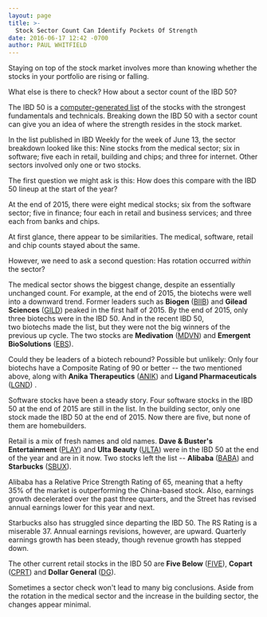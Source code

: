 ```yaml
---
layout: page
title: >-
  Stock Sector Count Can Identify Pockets Of Strength
date: 2016-06-17 12:42 -0700
author: PAUL WHITFIELD
---
```





Staying on top of the stock market involves more than knowing whether the stocks in your portfolio are rising or falling.


What else is there to check? How about a sector count of the IBD 50?


The IBD 50 is a [computer-generated list](http://research.investors.com/stock-lists/ibd-50/) of the stocks with the strongest fundamentals and technicals. Breaking down the IBD 50 with a sector count can give you an idea of where the strength resides in the stock market.


In the list published in IBD Weekly for the week of June 13, the sector breakdown looked like this: Nine stocks from the medical sector; six in software; five each in retail, building and chips; and three for internet. Other sectors involved only one or two stocks.


The first question we might ask is this: How does this compare with the IBD 50 lineup at the start of the year?


At the end of 2015, there were eight medical stocks; six from the software sector; five in finance; four each in retail and business services; and three each from banks and chips.


At first glance, there appear to be similarities. The medical, software, retail and chip counts stayed about the same.


However, we need to ask a second question: Has rotation occurred *within* the sector?


The medical sector shows the biggest change, despite an essentially unchanged count. For example, at the end of 2015, the biotechs were well into a downward trend. Former leaders such as **Biogen** ([BIIB](https://research.investors.com/quote.aspx?symbol=BIIB)) and **Gilead Sciences** ([GILD](https://research.investors.com/quote.aspx?symbol=GILD)) peaked in the first half of 2015. By the end of 2015, only three biotechs were in the IBD 50. And in the recent IBD 50, two biotechs made the list, but they were not the big winners of the previous up cycle. The two stocks are **Medivation** ([MDVN](https://research.investors.com/quote.aspx?symbol=MDVN)) and **Emergent BioSolutions** ([EBS](https://research.investors.com/quote.aspx?symbol=EBS)).


Could they be leaders of a biotech rebound? Possible but unlikely: Only four biotechs have a Composite Rating of 90 or better -- the two mentioned above, along with **Anika Therapeutics** ([ANIK](https://research.investors.com/quote.aspx?symbol=ANIK)) and **Ligand Pharmaceuticals** ([LGND](https://research.investors.com/quote.aspx?symbol=LGND)) .


Software stocks have been a steady story. Four software stocks in the IBD 50 at the end of 2015 are still in the list. In the building sector, only one stock made the IBD 50 at the end of 2015. Now there are five, but none of them are homebuilders.


Retail is a mix of fresh names and old names. **Dave & Buster's Entertainment** ([PLAY](https://research.investors.com/quote.aspx?symbol=PLAY)) and **Ulta Beauty** ([ULTA](https://research.investors.com/quote.aspx?symbol=ULTA)) were in the IBD 50 at the end of the year and are in it now. Two stocks left the list -- **Alibaba** ([BABA](https://research.investors.com/quote.aspx?symbol=BABA)) and **Starbucks** ([SBUX](https://research.investors.com/quote.aspx?symbol=SBUX)).


Alibaba has a Relative Price Strength Rating of 65, meaning that a hefty 35% of the market is outperforming the China-based stock. Also, earnings growth decelerated over the past three quarters, and the Street has revised annual earnings lower for this year and next.


Starbucks also has struggled since departing the IBD 50. The RS Rating is a miserable 37. Annual earnings revisions, however, are upward. Quarterly earnings growth has been steady, though revenue growth has stepped down.


The other current retail stocks in the IBD 50 are **Five Below** ([FIVE](https://research.investors.com/quote.aspx?symbol=FIVE)), **Copart** ([CPRT](https://research.investors.com/quote.aspx?symbol=CPRT)) and **Dollar General** ([DG](https://research.investors.com/quote.aspx?symbol=DG)).


Sometimes a sector check won't lead to many big conclusions. Aside from the rotation in the medical sector and the increase in the building sector, the changes appear minimal.




